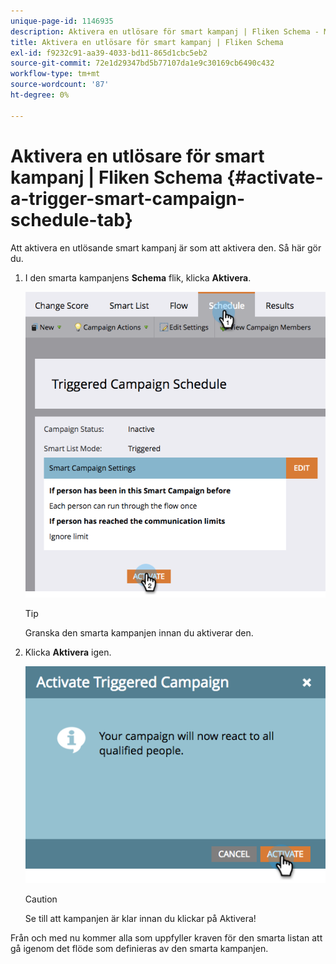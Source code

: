 ```yaml
---
unique-page-id: 1146935
description: Aktivera en utlösare för smart kampanj | Fliken Schema - Marketo Docs - produktdokumentation
title: Aktivera en utlösare för smart kampanj | Fliken Schema
exl-id: f9232c91-aa39-4033-bd11-865d1cbc5eb2
source-git-commit: 72e1d29347bd5b77107da1e9c30169cb6490c432
workflow-type: tm+mt
source-wordcount: '87'
ht-degree: 0%

---
```


# Aktivera en utlösare för smart kampanj | Fliken Schema {#activate-a-trigger-smart-campaign-schedule-tab}

Att aktivera en utlösande smart kampanj är som att aktivera den. Så här gör du.

1. I den smarta kampanjens **Schema** flik, klicka **Aktivera**.

   ![](assets/activateprogram-hands.png)

   >[!TIP]
   >
   >Granska den smarta kampanjen innan du aktiverar den.

1. Klicka **Aktivera** igen.

   ![](assets/activatecampaign-hand.png)

   >[!CAUTION]
   >
   >Se till att kampanjen är klar innan du klickar på Aktivera!

Från och med nu kommer alla som uppfyller kraven för den smarta listan att gå igenom det flöde som definieras av den smarta kampanjen.
